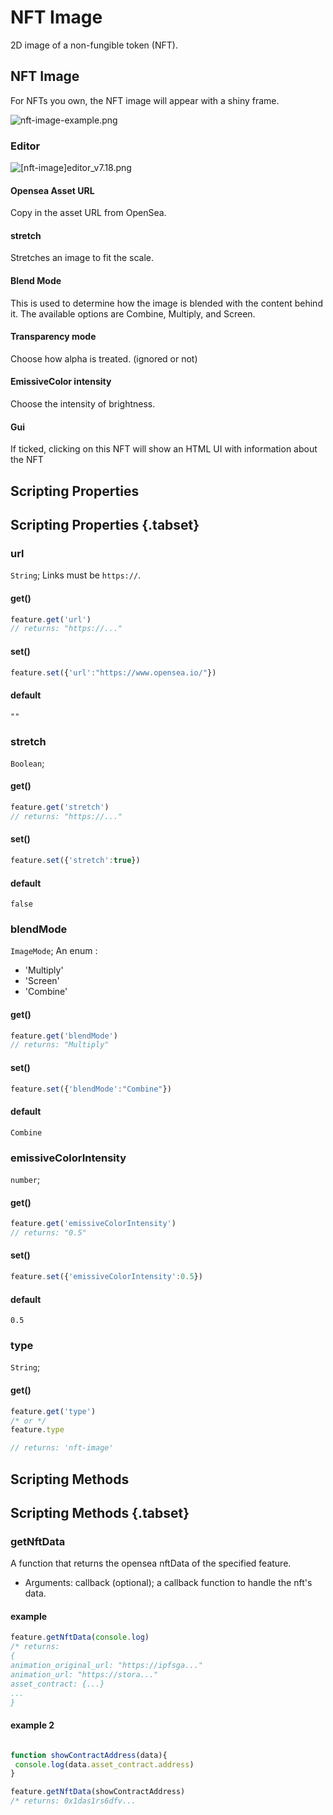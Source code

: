# NFT Image
2D image of a non-fungible token (NFT).

## NFT Image

For NFTs you own, the NFT image will appear with a shiny frame.

![nft-image-example.png](/nft-image-example.png)

### Editor

![[nft-image]editor_v7.18.png](/features/[nft-image]editor_v7.18.png)

#### Opensea Asset URL

Copy in the asset URL from OpenSea.

#### stretch

Stretches an image to fit the scale.

#### Blend Mode

This is used to determine how the image is blended with the content behind it. The available options are Combine, Multiply, and Screen.

#### Transparency mode

Choose how alpha is treated. (ignored or not)

#### EmissiveColor intensity

Choose the intensity of brightness.

#### Gui

If ticked, clicking on this NFT will show an HTML UI with information about the NFT

## Scripting Properties
## Scripting Properties {.tabset}
### url
`String`; Links must be `https://`.

#### get()

```js
feature.get('url')
// returns: "https://..."
```

#### set()

```js
feature.set({'url':"https://www.opensea.io/"})
```

#### default

`""`

### stretch
`Boolean`; 

#### get()

```js
feature.get('stretch')
// returns: "https://..."
```

#### set()

```js
feature.set({'stretch':true})
```

#### default

`false`

### blendMode
`ImageMode`; An enum :
- 'Multiply'
- 'Screen'
- 'Combine'

#### get()

```js
feature.get('blendMode')
// returns: "Multiply"
```

#### set()

```js
feature.set({'blendMode':"Combine"})
```

#### default

`Combine`

### emissiveColorIntensity
`number`; 

#### get()

```js
feature.get('emissiveColorIntensity')
// returns: "0.5"
```

#### set()

```js
feature.set({'emissiveColorIntensity':0.5})
```

#### default

`0.5`

### type
`String`;

#### get()

```js
feature.get('type')
/* or */
feature.type

// returns: 'nft-image'
```

## Scripting Methods
## Scripting Methods {.tabset}
### getNftData
A function that returns the opensea nftData of the specified feature.

- Arguments: callback (optional); a callback function to handle the nft's data.

#### example

```js
feature.getNftData(console.log)
/* returns: 
{
animation_original_url: "https://ipfsga..."
animation_url: "https://stora..."
asset_contract: {...}
...
}
```

#### example 2

```js

function showContractAddress(data){
 console.log(data.asset_contract.address) 
}

feature.getNftData(showContractAddress)
/* returns: 0x1das1rs6dfv...

```

